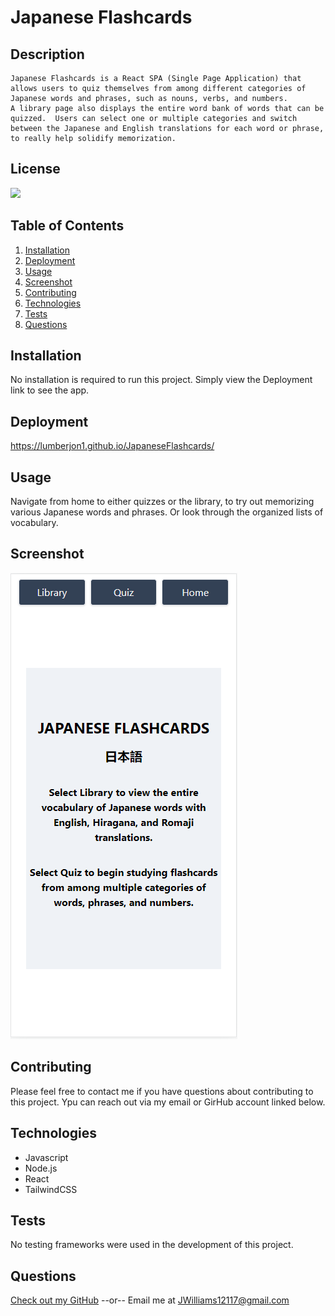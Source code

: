 # Japanese Flashcards
  ## Description
    Japanese Flashcards is a React SPA (Single Page Application) that allows users to quiz themselves from among different categories of Japanese words and phrases, such as nouns, verbs, and numbers.
    A library page also displays the entire word bank of words that can be quizzed.  Users can select one or multiple categories and switch between the Japanese and English translations for each word or phrase,
    to really help solidify memorization.

  ## License
  [<img src="https://img.shields.io/badge/License-MIT-blue.svg?logo=LOGO">](LINK)

  ## Table of Contents
  1. [Installation](#Installation)
  2. [Deployment](#Deployment)
  3. [Usage](#Usage)
  4. [Screenshot](#Screenshot)
  5. [Contributing](#Contributing)
  6. [Technologies](#Technologies)
  7. [Tests](#Tests)
  8. [Questions](#Questions)

  ## Installation
  No installation is required to run this project.  Simply view the Deployment link to see the app.

  ## Deployment
  https://lumberjon1.github.io/JapaneseFlashcards/

  ## Usage
  Navigate from home to either quizzes or the library, to try out memorizing various Japanese words and phrases.  Or look through the organized lists of vocabulary.

  ## Screenshot
  ![screenshot](./public/Screenshot.PNG)

  ## Contributing
  Please feel free to contact me if you have questions about contributing to this project.  Ypu can reach out via my email or GirHub account linked below.

  ## Technologies
  * Javascript
  * Node.js
  * React
  * TailwindCSS

  ## Tests
  No testing frameworks were used in the development of this project.

  ## Questions
  [Check out my GitHub](https://github.com/LumberJon1)
  --or--
  Email me at JWilliams12117@gmail.com